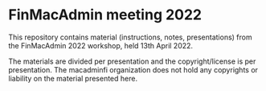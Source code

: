 # FinMacAdmin meeting 2022

This repository contains material (instructions, notes, presentations) from the FinMacAdmin 2022 workshop, held 13th April 2022.

The materials are divided per presentation and the copyright/license is per presentation. The macadminfi organization does not hold any copyrights or liability on the material presented here.
